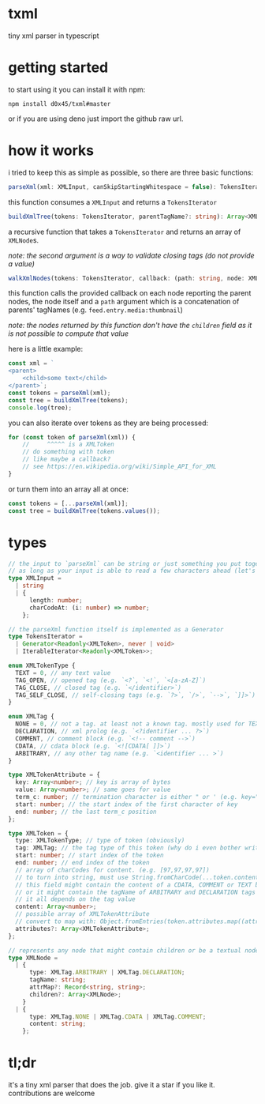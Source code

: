 # txml
tiny xml parser in typescript


# getting started
to start using it you can install it with npm:

```npm install d0x45/txml#master```

or if you are using deno just import the github raw url.

# how it works
i tried to keep this as simple as possible, so there are three basic functions:
```ts
parseXml(xml: XMLInput, canSkipStartingWhitespace = false): TokensIterator
```
this function consumes a `XMLInput` and returns a `TokensIterator`

```ts
buildXmlTree(tokens: TokensIterator, parentTagName?: string): Array<XMLNode>
```
a recursive function that takes a `TokensIterator` and returns an array of `XMLNode`s.

*note: the second argument is a way to validate closing tags (do not provide a value)*

```ts
walkXmlNodes(tokens: TokensIterator, callback: (path: string, node: XMLNode, parents: Array<XMLNode>) => void | true)
```
this function calls the provided callback on each node reporting the parent nodes, the node itself and a `path` argument which is a concatenation of parents' tagNames (e.g. `feed.entry.media:thumbnail`)

*note: the nodes returned by this function don't have the `children` field as it is not possible to compute that value*

here is a little example:
```js
const xml = `
<parent>
    <child>some text</child>
</parent>`;
const tokens = parseXml(xml);
const tree = buildXmlTree(tokens);
console.log(tree);
```

you can also iterate over tokens as they are being processed:
```js
for (const token of parseXml(xml)) {
    //     ^^^^^ is a XMLToken
    // do something with token
    // like maybe a callback?
    // see https://en.wikipedia.org/wiki/Simple_API_for_XML
}
```
or turn them into an array all at once:
```ts
const tokens = [...parseXml(xml)];
const tree = buildXmlTree(tokens.values());
```

# types

```ts
// the input to `parseXml` can be string or just something you put together to read from another buffer.
// as long as your input is able to read a few characters ahead (let's say like 5 or 6) it does the job.
type XMLInput =
  | string
  | {
      length: number;
      charCodeAt: (i: number) => number;
    };

// the parseXml function itself is implemented as a Generator
type TokensIterator =
  | Generator<Readonly<XMLToken>, never | void>
  | IterableIterator<Readonly<XMLToken>>;

enum XMLTokenType {
  TEXT = 0, // any text value
  TAG_OPEN, // opened tag (e.g. `<?`, `<!`, `<[a-zA-Z]`)
  TAG_CLOSE, // closed tag (e.g. `</identifier>`)
  TAG_SELF_CLOSE, // self-closing tags (e.g. `?>`, `/>`, `-->`, `]]>`)
}

enum XMLTag {
  NONE = 0, // not a tag. at least not a known tag. mostly used for TEXT
  DECLARATION, // xml prolog (e.g. `<?identifier ... ?>`)
  COMMENT, // comment block (e.g. `<!-- comment -->`)
  CDATA, // cdata block (e.g. `<![CDATA[ ]]>`)
  ARBITRARY, // any other tag name (e.g. `<identifier ... >`)
}

type XMLTokenAttribute = {
  key: Array<number>; // key is array of bytes
  value: Array<number>; // same goes for value
  term_c: number; // termination character is either " or ' (e.g. key="value")
  start: number; // the start index of the first character of key
  end: number; // the last term_c position
};

type XMLToken = {
  type: XMLTokenType; // type of token (obviously)
  tag: XMLTag; // the tag type of this token (why do i even bother writing this?)
  start: number; // start index of the token
  end: number; // end index of the token
  // array of charCodes for content. (e.g. [97,97,97,97])
  // to turn into string, must use String.fromCharCode(...token.content)
  // this field might contain the content of a CDATA, COMMENT or TEXT block,
  // or it might contain the tagName of ARBITRARY and DECLARATION tags
  // it all depends on the tag value
  content: Array<number>;
  // possible array of XMLTokenAttribute
  // convert to map with: Object.fromEntries(token.attributes.map((attr) => [String.fromCharCode(...attr.key), String.fromCharCode(...attr.value)]))
  attributes?: Array<XMLTokenAttribute>;
};

// represents any node that might contain children or be a textual node
type XMLNode =
  | {
      type: XMLTag.ARBITRARY | XMLTag.DECLARATION;
      tagName: string;
      attrMap?: Record<string, string>;
      children?: Array<XMLNode>;
    }
  | {
      type: XMLTag.NONE | XMLTag.CDATA | XMLTag.COMMENT;
      content: string;
    };
```

# tl;dr
it's a tiny xml parser that does the job.
give it a star if you like it.
contributions are welcome
